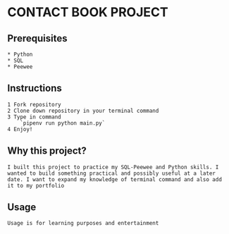 # CONTACT BOOK PROJECT

## Prerequisites
    * Python
    * SQL
    * Peewee

## Instructions
    1 Fork repository 
    2 Clone down repository in your terminal command
    3 Type in command
        `pipenv run python main.py`
    4 Enjoy!

## Why this project?
    I built this project to practice my SQL-Peewee and Python skills. I wanted to build something practical and possibly useful at a later date. I want to expand my knowledge of terminal command and also add it to my portfolio

## Usage
    Usage is for learning purposes and entertainment

